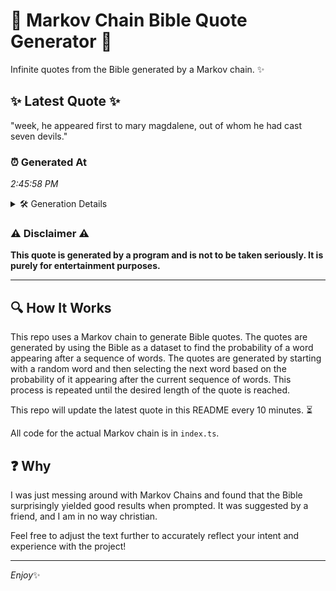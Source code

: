 # 📖 Markov Chain Bible Quote Generator 📖

Infinite quotes from the Bible generated by a Markov chain. ✨

## ✨ Latest Quote ✨
"week, he appeared first to mary magdalene, out of whom he had cast seven devils."

### ⏰ Generated At
*2:45:58 PM*

<details>
    <summary>🛠️ Generation Details</summary>
    <p>
        <strong>🌱 Seed:</strong> week,<br>
        <strong>🔄 Iterations:</strong> 14<br>
        <strong>📜 Context History:</strong><br>[ week, ]: he<br>[ week,, he ]: appeared<br>[ week,, he, appeared ]: first<br>[ week,, he, appeared, first ]: to<br>[ week,, he, appeared, first, to ]: mary<br>[ week,, he, appeared, first, to, mary ]: magdalene,<br>[ he, appeared, first, to, mary, magdalene, ]: out<br>[ appeared, first, to, mary, magdalene,, out ]: of<br>[ first, to, mary, magdalene,, out, of ]: whom<br>[ to, mary, magdalene,, out, of, whom ]: he<br>[ mary, magdalene,, out, of, whom, he ]: had<br>[ magdalene,, out, of, whom, he, had ]: cast<br>[ out, of, whom, he, had, cast ]: seven<br>[ of, whom, he, had, cast, seven ]: devils.<br>
    </p>
</details>

### ⚠️ Disclaimer ⚠️
**This quote is generated by a program and is not to be taken seriously. It is purely for entertainment purposes.**

---

## 🔍 How It Works

This repo uses a Markov chain to generate Bible quotes. The quotes are generated by using the Bible as a dataset to find the probability of a word appearing after a sequence of words. The quotes are generated by starting with a random word and then selecting the next word based on the probability of it appearing after the current sequence of words. This process is repeated until the desired length of the quote is reached.

This repo will update the latest quote in this README every 10 minutes. ⏳

All code for the actual Markov chain is in `index.ts`.

## ❓ Why

I was just messing around with Markov Chains and found that the Bible surprisingly yielded good results when prompted. 
It was suggested by a friend, and I am in no way christian.

Feel free to adjust the text further to accurately reflect your intent and experience with the project!

---

*Enjoy*✨
